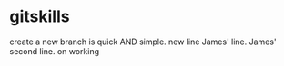 # gitskills
create a new branch is quick AND simple.
new line
James' line.
James' second line.
on working
